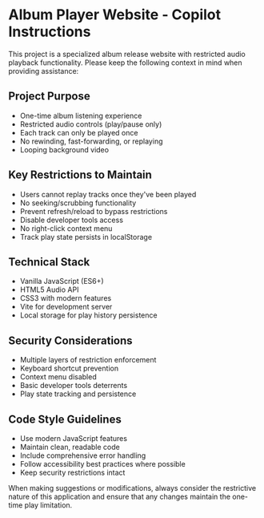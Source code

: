 <!-- Use this file to provide workspace-specific custom instructions to Copilot. For more details, visit https://code.visualstudio.com/docs/copilot/copilot-customization#_use-a-githubcopilotinstructionsmd-file -->

# Album Player Website - Copilot Instructions

This project is a specialized album release website with restricted audio playback functionality. Please keep the following context in mind when providing assistance:

## Project Purpose
- One-time album listening experience
- Restricted audio controls (play/pause only)
- Each track can only be played once
- No rewinding, fast-forwarding, or replaying
- Looping background video

## Key Restrictions to Maintain
- Users cannot replay tracks once they've been played
- No seeking/scrubbing functionality
- Prevent refresh/reload to bypass restrictions
- Disable developer tools access
- No right-click context menu
- Track play state persists in localStorage

## Technical Stack
- Vanilla JavaScript (ES6+)
- HTML5 Audio API
- CSS3 with modern features
- Vite for development server
- Local storage for play history persistence

## Security Considerations
- Multiple layers of restriction enforcement
- Keyboard shortcut prevention
- Context menu disabled
- Basic developer tools deterrents
- Play state tracking and persistence

## Code Style Guidelines
- Use modern JavaScript features
- Maintain clean, readable code
- Include comprehensive error handling
- Follow accessibility best practices where possible
- Keep security restrictions intact

When making suggestions or modifications, always consider the restrictive nature of this application and ensure that any changes maintain the one-time play limitation.
